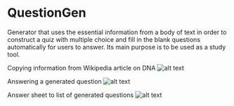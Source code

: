 # QuestionGen
Generator that uses the essential information from a body of text in order to construct a quiz with multiple choice and fill in the blank questions automatically for users to answer. Its main purpose is to be used as a study tool.

Copying information from Wikipedia article on DNA
![alt text](https://raw.githubusercontent.com/ranjotsingh/QuestionGen/master/images/question_gen1.png)

Answering a generated question
![alt text](https://raw.githubusercontent.com/ranjotsingh/QuestionGen/master/images/question_gen2.png)

Answer sheet to list of generated questions
![alt text](https://raw.githubusercontent.com/ranjotsingh/QuestionGen/master/images/question_gen3.png)

